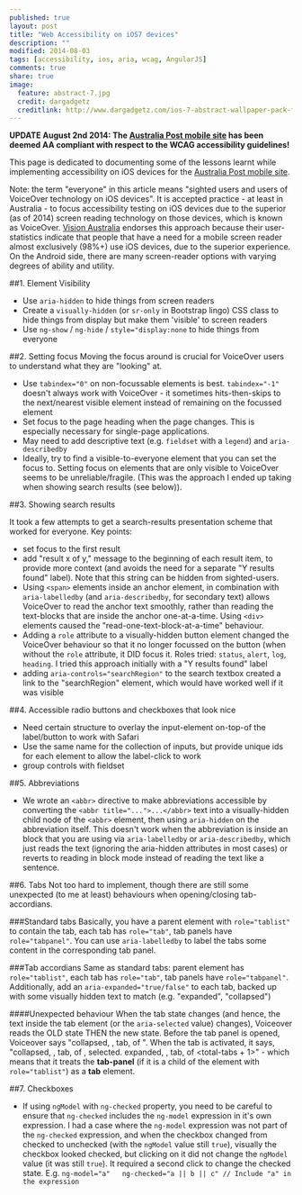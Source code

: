 ```yaml
---
published: true
layout: post
title: "Web Accessibility on iOS7 devices"
description: ""
modified: 2014-08-03
tags: [accessibility, ios, aria, wcag, AngularJS]
comments: true
share: true 
image:
  feature: abstract-7.jpg
  credit: dargadgetz
  creditlink: http://www.dargadgetz.com/ios-7-abstract-wallpaper-pack-for-iphone-5-and-ipod-touch-retina/
---
```


**UPDATE August 2nd 2014: The [Australia Post mobile site](http://m.auspost.com.au/) has been deemed AA compliant with respect to the WCAG accessibility guidelines!**

This page is dedicated to documenting some of the lessons learnt while implementing accessibility on iOS devices for the [Australia Post mobile site](http://m.auspost.com.au/).

Note: the term "everyone" in this article means "sighted users and users of VoiceOver technology on iOS devices". It is accepted practice - at least
in Australia - to focus accessibility testing on iOS devices due to the superior (as of 2014) screen reading technology on those devices, which is known as VoiceOver.
[Vision Australia](https://www.visionaustralia.org/) endorses this approach because their user-statistics indicate that people that have a need for a mobile screen reader almost exclusively (98%+) use iOS 
devices, due to the superior experience. On the Android side, there are many screen-reader options with varying degrees of ability and utility.  

##1. Element Visibility

- Use `aria-hidden` to hide things from screen readers
- Create a `visually-hidden` (or `sr-only` in Bootstrap lingo) CSS class to hide things from display but make them 'visible' to screen readers
- Use `ng-show` / `ng-hide` / `style="display:none` to hide things from everyone

##2. Setting focus
Moving the focus around is crucial for VoiceOver users to understand what they are "looking" at.

- Use `tabindex="0"` on non-focussable elements is best. `tabindex="-1"` doesn't always work with VoiceOver - it sometimes hits-then-skips to the next/nearest visible element instead of remaining on the focussed element 
- Set focus to the page heading when the page changes. This is especially necessary for single-page applications.
- May need to add descriptive text (e.g. `fieldset` with a `legend`) and `aria-describedby`
- Ideally, try to find a visible-to-everyone element that you can set the focus to. Setting focus on elements that are only visible to VoiceOver
seems to be unreliable/fragile. (This was the approach I ended up taking when showing search results (see below)). 


##3. Showing search results

It took a few attempts to get a search-results presentation scheme that worked for everyone. Key points:

- set focus to the first result
- add "result x of y," message to the beginning of each result item, to provide more context (and avoids the need for a separate "Y results found" label).
Note that this string can be hidden from sighted-users.
- Using `<span>` elements inside an anchor element, in combination with `aria-labelledby` (and `aria-describedby`, for secondary text)
 allows VoiceOver to read the anchor text smoothly, rather than reading the text-blocks that are inside the anchor one-at-a-time. 
 Using `<div>` elements caused the "read-one-text-block-at-a-time" behaviour.
- Adding a `role` attribute to a visually-hidden button element changed the VoiceOver behaviour so that it no longer focussed on the button (when
without the `role` attribute, it DID focus it. Roles tried: `status`, `alert`, `log`, `heading`. I tried this approach initially with a "Y results found" label
- adding `aria-controls="searchRegion"` to the search textbox created a link to the "searchRegion" element, which would have worked well if it was visible
 
##4. Accessible radio buttons and checkboxes that look nice
- Need certain structure to overlay the input-element on-top-of the label/button to work with Safari
- Use the same name for the collection of inputs, but provide unique ids for each element to allow the label-click to work
- group controls with fieldset

##5. Abbreviations
- We wrote an `<abbr>` directive to make abbreviations accessible by converting the `<abbr title="...">...</abbr>` text into a visually-hidden child node of the `<abbr>` element,
then using `aria-hidden` on the abbreviation itself. This doesn't work when the abbreviation is inside an block that you are using via
`aria-labelledby` or `aria-describedby`, which just reads the text (ignoring the aria-hidden attributes in most cases) or reverts to reading in block mode 
instead of reading the text like a sentence.

##6. Tabs
Not too hard to implement, though there are still some unexpected (to me at least) behaviours when opening/closing tab-accordians.

###Standard tabs
Basically, you have a parent element with `role="tablist"` to contain the tab, each tab has `role="tab"`, tab panels have `role="tabpanel"`.
You can use `aria-labelledby` to label the tabs some content in the corresponding tab panel.

###Tab accordians
Same as standard tabs: parent element has `role="tablist"`, each tab has `role="tab"`, tab panels have `role="tabpanel"`.
Additionally, add an `aria-expanded="true/false"` to each tab, backed up with some visually hidden text to match (e.g. "expanded", "collapsed")

####Unexpected behaviour
When the tab state changes (and hence, the text inside the tab element (or the `aria-selected` value) changes), Voiceover reads the OLD state THEN the new state.
Before the tab panel is opened, Voiceover says "collapsed, <tab text>, tab, <tab-number> of <total-tabs>". When the tab is activated, it says, 
"collapsed, <tab text>, tab, <tab-number> of <total-tabs>, selected. expanded, <tab text>, tab, <tab-number> of <total-tabs + 1>" - which means that it treats the **tab-panel**
 (if it is a child of the element with `role="tablist"`) as a **tab** element.


##7. Checkboxes
- If using `ngModel` with `ng-checked` property, you need to be careful to ensure that `ng-checked` includes the `ng-model` expression in it's own expression.
I had a case where the `ng-model` expression was not part of the `ng-checked` expression, and when the checkbox changed from checked to unchecked (with the `ngModel` value still `true`),
visually the checkbox looked checked, but clicking on it did not change the `ngModel` value (it was still `true`). It required a second click to change the checked state.
E.g. `ng-model="a"   ng-checked="a || b || c" // Include "a" in the expression`


    